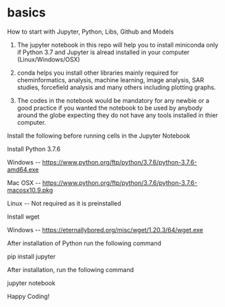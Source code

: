 # basics
How to start with Jupyter, Python, Libs, Github and Models


1. The jupyter notebook in this repo will help you to install miniconda
only if Python 3.7 and Jupyter is alread installed in your computer (Linux/Windows/OSX)

2. conda helps you install other libraries mainly required for cheminformatics, analysis, machine learning, image analysis, SAR studies, forcefield analysis and many others including plotting graphs.

3. The codes in the notebook would be mandatory for any newbie or a good practice if you wanted the notebook to be used by anybody around the globe expecting they do not have any tools installed in thier computer.

Install the following before running cells in the Jupyter Notebook

Install Python 3.7.6

Windows  --  https://www.python.org/ftp/python/3.7.6/python-3.7.6-amd64.exe

Mac OSX  --  https://www.python.org/ftp/python/3.7.6/python-3.7.6-macosx10.9.pkg

Linux    --  Not required as it is preinstalled

Install wget

Windows  --  https://eternallybored.org/misc/wget/1.20.3/64/wget.exe


After installation of Python run the following command

pip install jupyter

After installation, run the following command

jupyter notebook

Happy Coding!
